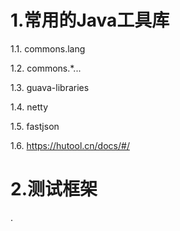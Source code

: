# 1.常用的Java工具库
1.1. commons.lang

1.2. commons.*...

1.3. guava-libraries

1.4. netty

1.5. fastjson

1.6.
https://hutool.cn/docs/#/
# 2.测试框架



.
